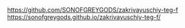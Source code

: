 https://github.com/SONOFGREYGODS/zakrivayuschiy-teg-f
https://sonofgreygods.github.io/zakrivayuschiy-teg-f/
